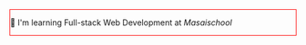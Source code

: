 <!DOCTYPE html>
<html lang="en">
<head>
  <meta charset="UTF-8">
  <meta http-equiv="X-UA-Compatible" content="IE=edge">
  <meta name="viewport" content="width=device-width, initial-scale=1.0">
  <title>Git hub</title>
</head>
<body>
  <div width="100%" style="border: 1px solid red;">
    <p>
      🌱 I'm learning Full-stack Web Development at <a style="font-style:italic;text-decoration: none;" href="https://www.masaischool.com/">Masaischool</a>
    </p>
  </div>
  
</body>
</html>
